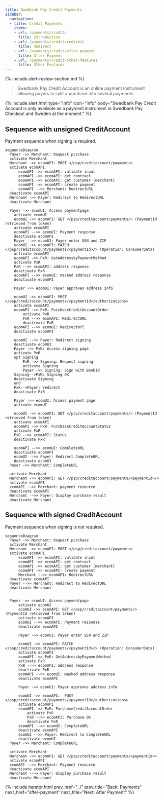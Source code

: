 ```yaml
---
title: Swedbank Pay Credit Payments
sidebar:
  navigation:
  - title: Credit Payments
    items:
    - url: /payments/credit/
      title: Introduction
    - url: /payments/credit/redirect
      title: Redirect
    - url: /payments/credit/after-payment
      title: After Payment
    - url: /payments/credit/other-features
      title: Other Features
---
```


{% include alert-review-section.md %}

> Swedbank Pay Credit Account is an online payment instrument allowing payers
> to split a purchase into several payments.

{% include alert.html type="info"
                      icon="info"
                      body="Swedbank Pay Credit Account is only available as a
                      payment instrument in Swedbank Pay Checkout and Sweden
                      at the moment." %}

## Sequence with unsigned CreditAccount

Payment sequence when signing is required.

```mermaid
sequenceDiagram
  Payer ->> Merchant: Request purchase
  activate Merchant
  Merchant ->> ecomAPI: POST </psp/creditaccount/payments>
  activate ecomAPI
      ecomAPI ->> ecomAPI: validate input
      ecomAPI ->> ecomAPI: get contract
      ecomAPI ->> ecomAPI: get customer (merchant)
      ecomAPI ->> ecomAPI: create payment
      ecomAPI -->> Merchant: RedirectURL
  deactivate ecomAPI
  Merchant ->> Payer: Redirect to RedirectURL
  deactivate Merchant

  Payer ->> ecomUI: Access paymentpage
    activate ecomUI
    ecomUI ->> ecomAPI: GET </psp/creditaccount/payments/> (PaymentId retrieved from token)
    activate ecomAPI
    ecomAPI -->> ecomUI: Payment response
    deactivate ecomAPI
    Payer -->> ecomUI: Payer enter SSN and ZIP
    ecomUI ->> ecomAPI: PATCH </psp/creditaccount/payments/<paymentId>/> (Operation: ConsumerData)
    activate ecomAPI
    ecomAPI ->> PxR: GetAddressbyPaymentMethod
    activate PxR
    PxR -->> ecomAPI: address response
    deactivate PxR
    ecomAPI -->> ecomUI: masked address response
    deactivate ecomAPI

    Payer ->> ecomUI: Payer approves address info

    ecomUI ->> ecomAPI: POST </psp/creditaccount/payments/<paymentId>/authorizations>
    activate ecomAPI
    ecomAPI ->> PxR: PurchaseCreditAccountOrder
        activate PxR
        PxR -->> ecomAPI: RedirectURL
        deactivate PxR
    ecomAPI -->> ecomUI: RedirectUrl
    deactivate ecomAPI

    ecomUI -->> Payer: Redirect signing
    deactivate ecomUI
    Payer ->> PxR: Access signing page
    activate PxR
    opt Signing
        PxR ->> Signing: Request signing
        activate Signing
        Payer ->> Signing: Sign with BankId
    Signing-->PxR: Signing OK
    deactivate Signing
    end
    PxR-->Payer: redirect
    deactivate PxR

    Payer ->> ecomUI: Access payment page
    activate ecomUI

    ecomUI ->> ecomAPI: GET </psp/creditaccount/payments/> (PaymentId retrieved from token)
    activate ecomAPI
    ecomAPI ->> PxR: PurchaseCreditAccountStatus
    activate PxR
    PxR -->> ecomAPI: Status
    deactivate PxR

    ecomAPI -->> ecomUI: CompleteURL
    deactivate ecomAPI
    ecomUI -->> Payer: Redirect CompleteURL
    deactivate ecomUI
  Payer ->> Merchant: CompleteURL

  activate Merchant
  Merchant ->> ecomAPI: GET </psp/creditaccount/payments/<paymentId>/>
  activate ecomAPI
  ecomAPI -->> Merchant: payment resource
  deactivate ecomAPI
  Merchant -->> Payer: Display purchase result
  deactivate Merchant
```

## Sequence with signed CreditAccount

Payment sequence when signing is not required.

```mermaid
sequenceDiagram
  Payer ->> Merchant: Request purchase
  activate Merchant
  Merchant ->> ecomAPI: POST </psp/creditaccount/payments>
  activate ecomAPI
      ecomAPI ->> ecomAPI: validate input
      ecomAPI ->> ecomAPI: get contract
      ecomAPI ->> ecomAPI: get customer (merchant)
      ecomAPI ->> ecomAPI: create payment
      Merchant -->> ecomAPI: RedirectURL
  deactivate ecomAPI
  Payer -->> Merchant: Redirect to RedirectURL
  deactivate Merchant


  Payer ->> ecomUI: Access paymentpage
      activate ecomUI
      ecomUI ->> ecomAPI: GET </psp/creditaccount/payments/> (PaymentId retrieved from token)
      activate ecomAPI
      ecomUI -->> ecomAPI: Payment response
      deactivate ecomAPI

      Payer ->> ecomUI: Payer enter SSN and ZIP

      ecomUI ->> ecomAPI: PATCH </psp/creditaccount/payments/<paymentId>/> (Operation: ConsumerData)
      activate ecomAPI
      ecomAPI ->> PxR: GetAddressbyPaymentMethod
      activate PxR
      PxR -->> ecomAPI: address response
      deactivate PxR
      ecomAPI -->> ecomUI: masked address response
      deactivate ecomAPI

      Payer ->> ecomUI: Payer approves address info

      ecomUI ->> ecomAPI:  POST </psp/creditaccount/payments/<paymentId>/authorizations>
      activate ecomAPI
      ecomAPI ->> PxR: PurchaseCreditAccountOrder
          activate PxR
          PxR -->> ecomAPI: Purchase OK
          deactivate PxR
      ecomAPI -->> ecomUI: CompleteURL
      deactivate ecomAPI
      ecomUI -->> Payer: Redirect to CompleteURL
      deactivate ecomUI
  Payer ->> Merchant: CompleteURL

  activate Merchant
  Merchant ->> ecomAPI: GET </psp/creditaccount/payments/<paymentId>>
  activate ecomAPI
  ecomAPI -->> Merchant: Payment resource
  deactivate ecomAPI
  Merchant -->> Payer: Display purchase result
  deactivate Merchant
```

{% include iterator.html
        prev_href="../"
        prev_title="Back: Payments"
        next_href="after-payment"
        next_title="Next: After Payment" %}
